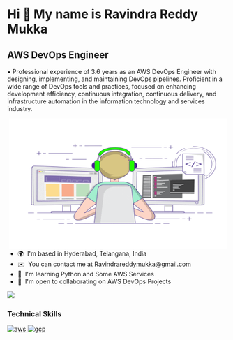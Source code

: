 Hi 👋 My name is Ravindra Reddy Mukka
=====================================

AWS DevOps Engineer
-------------------

• Professional experience of 3.6 years as an AWS DevOps Engineer with designing, implementing, and maintaining DevOps pipelines. Proficient in a wide range of DevOps tools and practices, focused on enhancing development efficiency, continuous integration, continuous delivery, and infrastructure automation in the information technology and services industry.

<!-- GIF -->
<img align="right" height="300" width="500" src="https://raw.githubusercontent.com/mikonoid/mikonoid/main/images/gifs/coder3.gif" />

* 🌍  I'm based in Hyderabad, Telangana, India
* ✉️  You can contact me at [Ravindrareddymukka@gmail.com](mailto:Ravindrareddymukka@gmail.com)
* 🧠  I'm learning Python and Some AWS Services
* 🤝  I'm open to collaborating on AWS DevOps Projects

<a href="https://www.github.com/Ravindra0849" target="_blank" rel="noreferrer"><img
src="https://img.shields.io/github/followers/Ravindra0849?logo=github&style=for-the-badge&color=3382ed&labelColor=1c1917" /></a>

### Technical Skills


<p align="left">
<a href="[https://aws.amazon.com](https://aws.amazon.com/)" target="_blank" rel="noreferrer">
<img src="https://www.logigroup.com/images/Logo_aws.gif" alt="aws" width="50" height="50"/>
</a>

<a href="[https://cloud.google.com](https://cloud.google.com/)" target="_blank" rel="noreferrer">
<img src="https://www.gend.co/hs-fs/hubfs/gcp-logo-cloud.png?width=730&name=gcp-logo-cloud.png" alt="gcp" width="50" height="50"/>
</a>
<!-- Add more cloud-related tools here.
</p>

</a> </p> <a href="https://www.linux.org/" target="_blank" rel="noreferrer"> <img src="https://raw.githubusercontent.com/devicons/devicon/master/icons/linux/linux-original.svg" alt="linux" width="50" height="50"/> <a href="https://www.docker.com/" target="_blank" rel="noreferrer">
<img src="https://raw.githubusercontent.com/devicons/devicon/master/icons/docker/docker-original-wordmark.svg" alt="docker" width="50" height="50"/>
</a> </a> <a href="https://kubernetes.io/" target="_blank" rel="noreferrer">
<img src="https://upload.wikimedia.org/wikipedia/commons/thumb/3/39/Kubernetes_logo_without_workmark.svg/2109px-Kubernetes_logo_without_workmark.svg.png" alt="kubernetes" width="50" height="50"/> </a> </a> <a href="https://git-scm.com/" target="_blank" rel="noreferrer"> <img src="https://www.vectorlogo.zone/logos/git-scm/git-scm-icon.svg" alt="git" width="50" height="50"/> </a>
</a> <a href="https://www.jenkins.io" target="_blank" rel="noreferrer"> <img src="https://www.vectorlogo.zone/logos/jenkins/jenkins-icon.svg"alt="Jenkins" width="50" height="50"/> </a>
</a> <a href="https://grafana.com" target="_blank" rel="noreferrer"> <img src="https://www.vectorlogo.zone/logos/grafana/grafana-icon.svg" alt="grafana" width="50" height="50"/> </a>
<p align="left"> <a href="https://www.gnu.org/software/bash/" target="_blank" rel="noreferrer">
<img src="https://e7.pngegg.com/pngimages/330/276/png-clipart-bash-shell-script-bourne-shell-scripting-language-unix-shell-shell-rectangle-logo.png" alt="bash" width="50" height="50"/> </a> <a href="[https://www.python.org](https://www.python.org/)" target="_blank" rel="noreferrer">
<img src="https://i.giphy.com/media/KAq5w47R9rmTuvWOWa/giphy.webp" alt="python" width="50" height="50"/>
 </a> <a href="https://www.mysql.com/" target="_blank" rel="noreferrer"> <img src="https://raw.githubusercontent.com/devicons/devicon/master/icons/mysql/mysql-original-wordmark.svg" alt="mysql" width="50" height="50"/> </a> 
<a href="https://www.nginx.com" target="_blank" rel="noreferrer"> <img src="https://raw.githubusercontent.com/devicons/devicon/master/icons/nginx/nginx-original.svg" alt="nginx" width="50" height="50"/> </a> 
<a href="https://nodejs.org" target="_blank" rel="noreferrer"> <img src="https://raw.githubusercontent.com/devicons/devicon/master/icons/nodejs/nodejs-original-wordmark.svg" alt="nodejs" width="50" height="50"/> </a> 
<a href="https://www.postgresql.org" target="_blank" rel="noreferrer"> <img src="https://raw.githubusercontent.com/devicons/devicon/master/icons/postgresql/postgresql-original-wordmark.svg" alt="postgresql" width="50" height="50"/> 

⚡Designed and implemented infrastructure as code using Terraform to provision and manage AWS resources.
⚡Implemented terraform concepts like locals, data sources, outputs, functions, count and count index, etc. to effectively develop the modules.
⚡Skilled in branching strategies to facilitate collaboration and code stability and proficient in code reviews, merging, and resolving merge conflicts to maintain code quality.
⚡	Advanced knowledge of setting up and configuring Jenkins pipelines for automated build, test, and deployment processes.
⚡Extensive experience in creating Jenkins jobs, configuring build triggers, and integrating with version control systems.
⚡Strong command of Maven for managing project dependencies and automating project builds.
⚡Proficient in using SonarQube for static code analysis to identify and address code quality issues and configuration of quality gates and coding standards to enforce best practices.
⚡Expertise in infrastructure automation using Ansible for configuration management and orchestration.
⚡Proficient in utilizing Trivy for vulnerability scanning of container images and identifying security issues.
⚡Having Experience in containerization using Docker to package application, ensuring consistency and portability across different environments.
⚡Designed and implementing Docker containers, including creating Docker images, writing Docker files, and configuring container orchestration for seamless deployments and scaling.
⚡
⚡
⚡
⚡
⚡
⚡
⚡



### Socials

<p align="left"> <a href="https://www.github.com/Ravindra0849" target="_blank" rel="noreferrer"> <picture> <source media="(prefers-color-scheme: dark)" srcset="https://raw.githubusercontent.com/danielcranney/readme-generator/main/public/icons/socials/github-dark.svg" /> <source media="(prefers-color-scheme: light)" srcset="https://raw.githubusercontent.com/danielcranney/readme-generator/main/public/icons/socials/github.svg" /> <img src="https://raw.githubusercontent.com/danielcranney/readme-generator/main/public/icons/socials/github.svg" width="32" height="32" /> </picture> </a> <a href="https://www.linkedin.com/in/http://www.linkedin.com/in/ravindrareddymukka" target="_blank" rel="noreferrer"> <picture> <source media="(prefers-color-scheme: dark)" srcset="https://raw.githubusercontent.com/danielcranney/readme-generator/main/public/icons/socials/linkedin-dark.svg" /> <source media="(prefers-color-scheme: light)" srcset="https://raw.githubusercontent.com/danielcranney/readme-generator/main/public/icons/socials/linkedin.svg" /> <img src="https://raw.githubusercontent.com/danielcranney/readme-generator/main/public/icons/socials/linkedin.svg" width="32" height="32" /> </picture> </a></p>

### Badges

<b>My GitHub Stats</b>

<a href="http://www.github.com/Ravindra0849"><img src="https://github-readme-stats.vercel.app/api?username=Ravindra0849&show_icons=true&hide=&count_private=true&title_color=10b981&text_color=ffffff&icon_color=3382ed&bg_color=1c1917&hide_border=true&show_icons=true" alt="Ravindra0849's GitHub stats" /></a>

<a href="http://www.github.com/Ravindra0849"><img src="https://github-readme-streak-stats.herokuapp.com/?user=Ravindra0849&stroke=ffffff&background=1c1917&ring=10b981&fire=10b981&currStreakNum=ffffff&currStreakLabel=10b981&sideNums=ffffff&sideLabels=ffffff&dates=ffffff&hide_border=true" /></a>

<a href="http://www.github.com/Ravindra0849"><img src="https://github-readme-activity-graph.cyclic.app/graph?username=Ravindra0849&bg_color=1c1917&color=ffffff&line=3382ed&point=ffffff&area_color=1c1917&area=true&hide_border=true&custom_title=GitHub%20Commits%20Graph" alt="GitHub Commits Graph" /></a>

<a href="https://github.com/Ravindra0849" align="left"><img src="https://github-readme-stats.vercel.app/api/top-langs/?username=Ravindra0849&langs_count=10&title_color=10b981&text_color=ffffff&icon_color=3382ed&bg_color=1c1917&hide_border=true&locale=en&custom_title=Top%20%Languages" alt="Top Languages" /></a>

<b>Top Repositories</b>

<div width="100%" align="center"><a href="https://github.com/Ravindra0849/Ravindra0849" align="left"><img align="left" width="45%" src="https://github-readme-stats.vercel.app/api/pin/?username=Ravindra0849&repo=Ravindra0849&title_color=10b981&text_color=ffffff&icon_color=3382ed&bg_color=1c1917&hide_border=true&locale=en" /></a></div><br /><br /><br /><br /><br /><br /><br />

